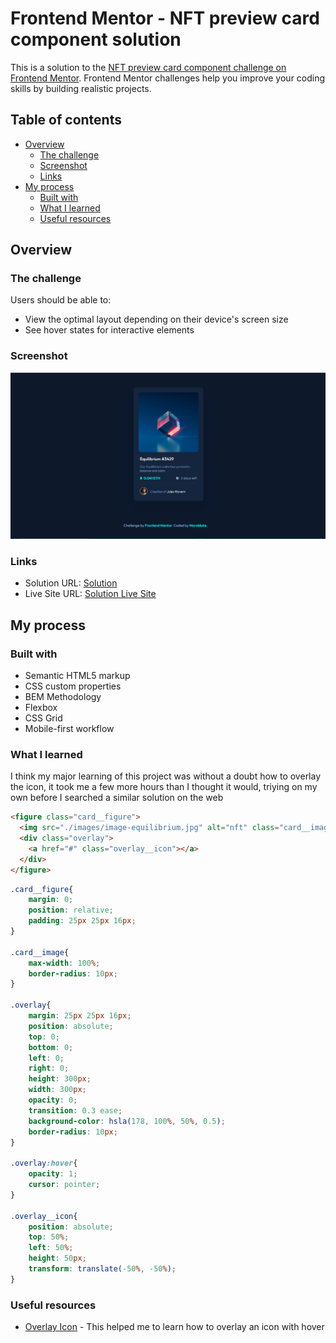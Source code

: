 # Frontend Mentor - NFT preview card component solution

This is a solution to the [NFT preview card component challenge on Frontend Mentor](https://www.frontendmentor.io/challenges/nft-preview-card-component-SbdUL_w0U). Frontend Mentor challenges help you improve your coding skills by building realistic projects. 

## Table of contents

- [Overview](#overview)
  - [The challenge](#the-challenge)
  - [Screenshot](#screenshot)
  - [Links](#links)
- [My process](#my-process)
  - [Built with](#built-with)
  - [What I learned](#what-i-learned)
  - [Useful resources](#useful-resources)

## Overview

### The challenge

Users should be able to:

- View the optimal layout depending on their device's screen size
- See hover states for interactive elements

### Screenshot

![Solution Image](/images/Solution.png)

### Links

- Solution URL: [Solution](https://github.com/Astiaz/NFT-Preview-Card-Challenge)
- Live Site URL: [Solution Live Site](https://astiaz.github.io/NFT-Preview-Card-Challenge/https://your-live-site-url.com)

## My process

### Built with

- Semantic HTML5 markup
- CSS custom properties
- BEM Methodology
- Flexbox
- CSS Grid
- Mobile-first workflow

### What I learned

I think my major learning of this project was without a doubt how to overlay the icon, it took me a few more hours than I thought it would, triying on my own before I searched a similar solution on the web

```html
<figure class="card__figure">
  <img src="./images/image-equilibrium.jpg" alt="nft" class="card__image">
  <div class="overlay">
    <a href="#" class="overlay__icon"></a>
  </div>
</figure>
```
```css
.card__figure{
    margin: 0;
    position: relative;
    padding: 25px 25px 16px;
}

.card__image{
    max-width: 100%;
    border-radius: 10px;
}

.overlay{
    margin: 25px 25px 16px;
    position: absolute;
    top: 0;
    bottom: 0;
    left: 0;
    right: 0;
    height: 300px;
    width: 300px;
    opacity: 0;
    transition: 0.3 ease;
    background-color: hsla(178, 100%, 50%, 0.5);
    border-radius: 10px;
}

.overlay:hover{
    opacity: 1;
    cursor: pointer;
}

.overlay__icon{
    position: absolute;
    top: 50%;
    left: 50%;
    height: 50px;
    transform: translate(-50%, -50%);
}
```

### Useful resources

- [Overlay Icon](https://www.w3schools.com/howto/howto_css_image_overlay_icon.asp) - This helped me to learn how to overlay an icon with hover

